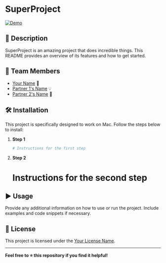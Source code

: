 # SuperProject

[![Demo](demo-link)](demo-link)

## 🚀 Description

SuperProject is an amazing project that does incredible things. This README provides an overview of its features and how to get started.

## 👥 Team Members

- [Your Name](link-to-your-profile) 🚀
- [Partner 1's Name](link-to-partner-1-profile) 💡
- [Partner 2's Name](link-to-partner-2-profile) 🌟

## 🛠️ Installation

This project is specifically designed to work on Mac. Follow the steps below to install:

1. **Step 1**
   ```bash
   # Instructions for the first step
2. **Step 2**
    # Instructions for the second step

## ▶️ Usage

Provide any additional information on how to use or run the project. Include examples and code snippets if necessary.

## 📝 License

This project is licensed under the [Your License Name](link-to-license-file).

---

**Feel free to ⭐️ this repository if you find it helpful!**
